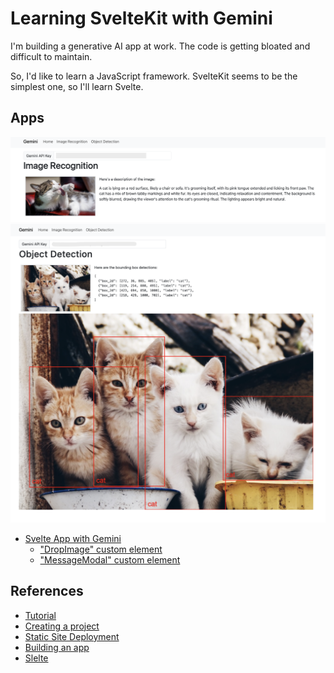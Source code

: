 # Learning SvelteKit with Gemini

I'm building a generative AI app at work. The code is getting bloated and difficult to maintain.

So, I'd like to learn a JavaScript framework. SvelteKit seems to be the simplest one, so I'll learn Svelte.

## Apps

<img src="docs/image_recognition.png" width=600>

<img src="docs/object_detection.png" width=600>

- [Svelte App with Gemini](./gemini)
  - ["DropImage" custom element](./gemini/src/lib/DropImage.svelte)
  - ["MessageModal" custom element](./gemini/src/lib/MessageModal.svelte)

## References

- [Tutorial](https://svelte.dev/tutorial/kit/introducing-sveltekit)
- [Creating a project](https://svelte.dev/docs/kit/creating-a-project)
- [Static Site Deployment](https://svelte.dev/docs/kit/adapter-static)
- [Building an app](https://svelte.dev/docs/kit/building-your-app)
- [Slelte](https://threlte.xyz/)
